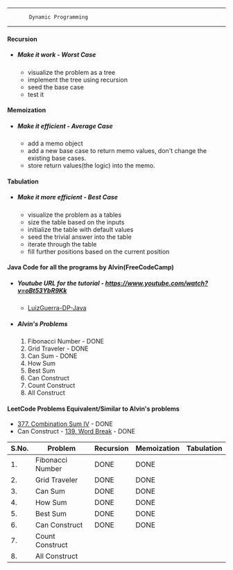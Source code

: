 ***
           Dynamic Programming
***
#### Recursion
* ##### Make it work - Worst Case
    - visualize the problem as a tree
    - implement the tree using recursion
    - seed the base case
    - test it
    
#### Memoization
* ##### Make it efficient - Average Case
    - add a memo object
    - add a new base case to return memo values, don't change the existing base cases.
    - store return values(the logic) into the memo.
    
#### Tabulation
* ##### Make it more efficient - Best Case
    - visualize the problem as a tables
    - size the table based on the inputs
    - initialize the table with default values
    - seed the trivial answer into the table
    - iterate through the table
    - fill further positions based on the current position
    
#### Java Code for all the programs by Alvin(FreeCodeCamp)
* ##### Youtube URL for the tutorial - https://www.youtube.com/watch?v=oBt53YbR9Kk
    - [LuizGuerra-DP-Java](https://github.com/LuizGuerra/Dynamic-Programming/tree/main/Java/src)
* #####  Alvin's Problems
    1. Fibonacci Number - DONE
    2. Grid Traveler - DONE
    3. Can Sum - DONE
    4. How Sum
    5. Best Sum
    6. Can Construct
    7. Count Construct
    8. All Construct
#### LeetCode Problems Equivalent/Similar to Alvin's problems
* [377. Combination Sum IV](https://leetcode.com/problems/combination-sum-iv/) - DONE
* Can Construct - [139. Word Break](https://leetcode.com/problems/word-break/) - DONE

| S.No. | Problem          | Recursion | Memoization | Tabulation |
|-------|------------------|-----------|-------------|------------|
| 1.    | Fibonacci Number | DONE      | DONE        |            |
| 2.    | Grid Traveler    | DONE      | DONE        |            |
| 3.    | Can Sum          | DONE      | DONE          |            |
| 4.    | How Sum          | DONE      | DONE        |            |
| 5.    | Best Sum         | DONE      | DONE            |            |
| 6.    | Can Construct    | DONE      | DONE             |            |
| 7.    | Count Construct             |           |             |            |
| 8.    | All Construct             |           |             |            |